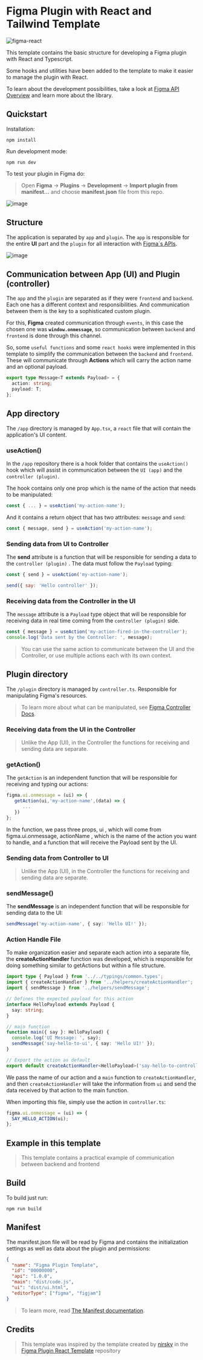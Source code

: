 # Figma Plugin with React and Tailwind Template

![figma-react](https://github.com/user-attachments/assets/cdb3e14f-2ecf-4d37-9fe3-8d83b6bf7f14)

This template contains the basic structure for developing a Figma plugin with React and Typescript.

Some hooks and utilities have been added to the template to make it easier to manage the plugin with React.

To learn about the development possibilities, take a look at [Figma API Overview](https://www.figma.com/plugin-docs/api/api-overview/) and learn more about the library.

## Quickstart

Installation:

```shell
npm install
```

Run development mode:

```shell
npm run dev
```

To test your plugin in Figma do:

> Open **Figma** → **Plugins** → **Development** → **Import plugin from manifest...** and choose **manifest.json** file from this repo.

![image](https://github.com/user-attachments/assets/a763a67d-8d9f-4919-98bb-46c698192e18)

## Structure

The application is separated by `app` and `plugin`. The `app` is responsible for the entire **UI** part and the `plugin` for all interaction with [Figma`s APIs](https://www.figma.com/plugin-docs/api/api-overview/).

![image](https://github.com/user-attachments/assets/710a306f-1695-465a-b913-61877d7f0d41)


## Communication between App (UI) and Plugin (controller)

The `app` and the `plugin` are separated as if they were `frontend` and `backend`. Each one has a different context and responsibilities. And communication between them is the key to a sophisticated custom plugin.

For this, **Figma** created communication through `events`, in this case the chosen one was **`window.onmessage`**, so communication between `backend` and `frontend` is done through this channel.

So, some `useful functions` and some `react hooks` were implemented in this template to simplify the communication between the `backend` and `frontend`. These will communicate through **Actions** which will carry the action name and an optional payload.

```ts
export type Message<T extends Payload> = {
  action: string;
  payload: T;
};
```

## App directory

The `/app` directory is managed by `App.tsx`, a `react` file that will contain the application's UI content.

### useAction()

In the `/app` repository there is a hook folder that contains the `useAction()` hook which will assist in communication between the `UI (app)` and the `controller (plugin)`.

The hook contains only one prop which is the name of the action that needs to be manipulated:

```js
const { ... } = useAction('my-action-name');
```

And it contains a return object that has two attributes: `message` and `send`:

```js
const { message, send } = useAction('my-action-name');
```

### Sending data from UI to Controller

The **send** attribute is a function that will be responsible for sending a data to the `controller (plugin)` . The data must follow the `Payload` typing:

```js
const { send } = useAction('my-action-name');

send({ say: 'Hello controller' });
```

### Receiving data from the Controller in the UI

The `message` attribute is a `Payload` type object that will be responsible for receiving data in real time coming from the `controller (plugin)` side.

```js
const { message } = useAction('my-action-fired-in-the-controller');
console.log('Data sent by the Controller: ', message);
```

> You can use the same action to communicate between the UI and the Controller, or use multiple actions each with its own context.

## Plugin directory

The `/plugin` directory is managed by `controller.ts`. Responsible for manipulating Figma's resources.

> To learn more about what can be manipulated, see [Figma Controller Docs](https://www.figma.com/plugin-docs/creating-ui/).

### Receiving data from the UI in the Controller

> Unlike the App (UI), in the Controller the functions for receiving and sending data are separate.

### getAction()

The `getAction` is an independent function that will be responsible for receiving and typing our actions:

```ts
figma.ui.onmessage = (ui) => {
   getAction(ui,'my-action-name',(data) => {
      ...
   })
};
```

In the function, we pass three props, ui , which will come from figma.ui.onmessage, actionName , which is the name of the action you want to handle, and a function that will receive the Payload sent by the UI.

### Sending data from Controller to UI

> Unlike the App (UI), in the Controller the functions for receiving and sending data are separate.

### sendMessage()

The **sendMessage** is an independent function that will be responsible for sending data to the UI:

```ts
sendMessage('my-action-name', { say: 'Hello UI!' });
```

### Action Handle File

To make organization easier and separate each action into a separate file, the **createActionHandler** function was developed, which is responsible for doing something similar to getActions but within a file structure.

```ts
import type { Payload } from '../../typings/common.types';
import { createActionHandler } from '../helpers/createActionHandler';
import { sendMessage } from '../helpers/sendMessage';

// Defines the expected payload for this action
interface HelloPayload extends Payload {
  say: string;
}

// main function
function main({ say }: HelloPayload) {
  console.log('UI Message: ', say);
  sendMessage('say-hello-to-ui', { say: 'Hello UI!' });
}

// Export the action as default
export default createActionHandler<HelloPayload>('say-hello-to-controller', main);
```

We pass the name of our action and a `main` function to `createActionHandler`, and then `createActionHandler` will take the information from `ui` and send the data received by that action to the main function.

When importing this file, simply use the action in `controller.ts`:

```ts
figma.ui.onmessage = (ui) => {
  SAY_HELLO_ACTION(ui);
};
```

## Example in this template

> This template contains a practical example of communication between backend and frontend

## Build

To build just run:

```shell
npm run build
```

## Manifest

The manifest.json file will be read by Figma and contains the initialization settings as well as data about the plugin and permissions:

```json
{
  "name": "Figma Plugin Template",
  "id": "00000000",
  "api": "1.0.0",
  "main": "dist/code.js",
  "ui": "dist/ui.html",
  "editorType": ["figma", "figjam"]
}
```

> To learn more, read [The Manifest documentation](https://www.figma.com/plugin-docs/manifest/).

## Credits

> This template was inspired by the template created by [nirsky](https://github.com/nirsky) in the [Figma Plugin React Template](https://github.com/nirsky/figma-plugin-react-template) repository
